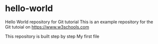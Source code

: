 # hello-world
Hello World repository for Git tutorial
This is an example repository for the Git tutoial on https://www.w3schools.com

This repository is built step by step
My first file
